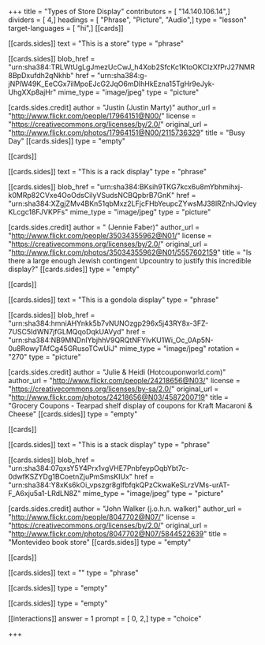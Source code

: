 +++
title = "Types of Store Display"
contributors = [ "14.140.106.14",]
dividers = [ 4,]
headings = [ "Phrase", "Picture", "Audio",]
type = "lesson"
target-languages = [ "hi",]
[[cards]]

[[cards.sides]]
text = "This is a store"
type = "phrase"

[[cards.sides]]
blob_href = "urn:sha384:TRLWtUgLgJmezUcCwJ_h4Xob2SfcKc1KtoOKCIzXfPrJ27NMR8BpDxufdh2qNkhb"
href = "urn:sha384:g-jNPlW49K_EeCGx7ilMpoEJcG2JqO6mDIhHkEzna15TgHr9eJyk-UhgXXp8ajHr"
mime_type = "image/jpeg"
type = "picture"

[cards.sides.credit]
author = "Justin (Justin Marty)"
author_url = "http://www.flickr.com/people/17964151@N00/"
license = "https://creativecommons.org/licenses/by/2.0/"
original_url = "http://www.flickr.com/photos/17964151@N00/2115736329"
title = "Busy Day"
[[cards.sides]]
type = "empty"

[[cards]]

[[cards.sides]]
text = "This is a rack display"
type = "phrase"

[[cards.sides]]
blob_href = "urn:sha384:BKsih9TKG7kcx6u8mYbhmihxj-k0MRp82CVxe4OoOdsCilyVSudsNCBQpbrB7GnK"
href = "urn:sha384:XZgjZMv4BKn51qbMxz2LFjcFHbYeupcZYwsMJ38lRZnhJQvIeyKLcgc18FJVKPFs"
mime_type = "image/jpeg"
type = "picture"

[cards.sides.credit]
author = " (Jennie Faber)"
author_url = "http://www.flickr.com/people/35034355962@N01/"
license = "https://creativecommons.org/licenses/by/2.0/"
original_url = "http://www.flickr.com/photos/35034355962@N01/5557602159"
title = "Is there a large enough Jewish contingent Upcountry to justify this incredible display?"
[[cards.sides]]
type = "empty"

[[cards]]

[[cards.sides]]
text = "This is a gondola display"
type = "phrase"

[[cards.sides]]
blob_href = "urn:sha384:hmniAHYnkk5b7vNUNOzgp296x5j43RY8x-3FZ-7USC5IdWN7jfGLMQqoDqkUAVyd"
href = "urn:sha384:NB9MNDnIYbjhhV9QRQtNFYIvKU1Wi_Oc_0Ap5N-0u8RowyTAfCg45GRusoTCwUiJ"
mime_type = "image/jpeg"
rotation = "270"
type = "picture"

[cards.sides.credit]
author = "Julie & Heidi (Hotcouponworld.com)"
author_url = "http://www.flickr.com/people/24218656@N03/"
license = "https://creativecommons.org/licenses/by-sa/2.0/"
original_url = "http://www.flickr.com/photos/24218656@N03/4587200719"
title = "Grocery Coupons - Tearpad shelf display of coupons for Kraft Macaroni & Cheese"
[[cards.sides]]
type = "empty"

[[cards]]

[[cards.sides]]
text = "This is a stack display"
type = "phrase"

[[cards.sides]]
blob_href = "urn:sha384:07qxsY5Y4Prx1vgVHE7PnbfeypOqbYbt7c-0dwfKSZYDg1BCoetnZjuPmSmsKIUx"
href = "urn:sha384:Y8xKs6kOi_vpszgr8gIfbfqkQPzCkwaKeSLrzVMs-urAT-F_A6xju5a1-LRdLN8Z"
mime_type = "image/jpeg"
type = "picture"

[cards.sides.credit]
author = "John Walker (j.o.h.n. walker)"
author_url = "http://www.flickr.com/people/8047702@N07/"
license = "https://creativecommons.org/licenses/by/2.0/"
original_url = "http://www.flickr.com/photos/8047702@N07/5844522639"
title = "Montevideo book store"
[[cards.sides]]
type = "empty"

[[cards]]

[[cards.sides]]
text = ""
type = "phrase"

[[cards.sides]]
type = "empty"

[[cards.sides]]
type = "empty"

[[interactions]]
answer = 1
prompt = [ 0, 2,]
type = "choice"

+++
